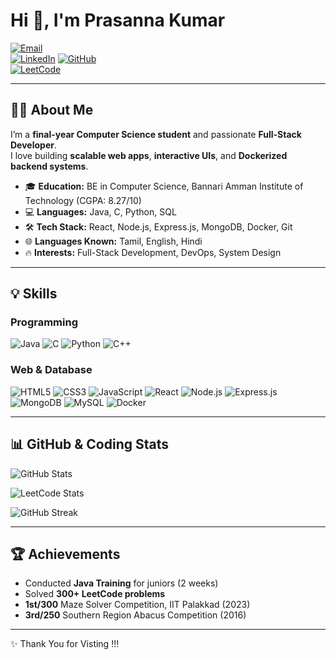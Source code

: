 # Hi 👋, I'm Prasanna Kumar

[![Email](https://img.shields.io/badge/Email-prasannakumarmofficial@gmail.com-orange?style=for-the-badge&logo=gmail)](mailto:prasannakumarmofficial@gmail.com)  
[![LinkedIn](https://img.shields.io/badge/LinkedIn-PrasannaKumar-lightblue?style=for-the-badge&logo=linkedin)]([https://www.linkedin.com/in/prasanna-kumar-346694273/](https://www.linkedin.com/in/prasanna-kumar-m-346694273/))  
[![GitHub](https://img.shields.io/badge/GitHub-PrasannaKumar_official-lightgrey?style=for-the-badge&logo=github)](https://github.com/PrasannaKumar-official)  
[![LeetCode](https://img.shields.io/badge/LeetCode-Prasanna_Kumar-yellow?style=for-the-badge&logo=leetcode)](https://leetcode.com/u/prasannakumarmofficial/)  

---

## 👨‍💻 About Me
I’m a **final-year Computer Science student** and passionate **Full-Stack Developer**.  
I love building **scalable web apps**, **interactive UIs**, and **Dockerized backend systems**.

- 🎓 **Education:** BE in Computer Science, Bannari Amman Institute of Technology (CGPA: 8.27/10)  
- 💻 **Languages:** Java, C, Python, SQL  
- 🛠️ **Tech Stack:** React, Node.js, Express.js, MongoDB, Docker, Git  
- 🌐 **Languages Known:** Tamil, English, Hindi  
- 🔥 **Interests:** Full-Stack Development, DevOps, System Design  

---

## 💡 Skills

### Programming
![Java](https://img.shields.io/badge/Java-ED8B00?style=for-the-badge&logo=java&logoColor=white) 
![C](https://img.shields.io/badge/C-00599C?style=for-the-badge&logo=c&logoColor=white) 
![Python](https://img.shields.io/badge/Python-3776AB?style=for-the-badge&logo=python&logoColor=white) 
![C++](https://img.shields.io/badge/C++-00599C?style=for-the-badge&logo=c%2B%2B&logoColor=white) 

### Web & Database
![HTML5](https://img.shields.io/badge/HTML5-E34F26?style=for-the-badge&logo=html5&logoColor=white) 
![CSS3](https://img.shields.io/badge/CSS3-1572B6?style=for-the-badge&logo=css3&logoColor=white) 
![JavaScript](https://img.shields.io/badge/JavaScript-F7DF1E?style=for-the-badge&logo=javascript&logoColor=black) 
![React](https://img.shields.io/badge/React-61DAFB?style=for-the-badge&logo=react&logoColor=black) 
![Node.js](https://img.shields.io/badge/Node.js-339933?style=for-the-badge&logo=node.js&logoColor=white) 
![Express.js](https://img.shields.io/badge/Express.js-000000?style=for-the-badge&logo=express&logoColor=white) 
![MongoDB](https://img.shields.io/badge/MongoDB-47A248?style=for-the-badge&logo=mongodb&logoColor=white) 
![MySQL](https://img.shields.io/badge/MySQL-4479A1?style=for-the-badge&logo=mysql&logoColor=white) 
![Docker](https://img.shields.io/badge/Docker-2496ED?style=for-the-badge&logo=docker&logoColor=white) 

---

## 📊 GitHub & Coding Stats

![GitHub Stats](https://github-readme-stats.vercel.app/api?username=PrasannaKumar-official&show_icons=true&theme=vision-friendly-light&hide_border=false&count_private=true)

![LeetCode Stats](https://leetcard.jacoblin.cool/prasannakumarmofficial?theme=light&font=Source+Code+Pro&ext=activity)

![GitHub Streak](https://github-readme-streak-stats.herokuapp.com/?user=PrasannaKumar-official&theme=react&hide_border=false)

---

## 🏆 Achievements
- Conducted **Java Training** for juniors (2 weeks)  
- Solved **300+ LeetCode problems**  
- **1st/300** Maze Solver Competition, IIT Palakkad (2023)  
- **3rd/250** Southern Region Abacus Competition (2016)  

---

✨ Thank You for Visting !!!
